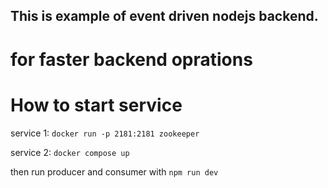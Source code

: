 ## This is example of event driven nodejs backend. 
# for faster backend oprations


# How to start service 

service 1: 
```docker run -p 2181:2181 zookeeper```

service 2: 
```docker compose up```

then run producer and consumer with 
```npm run dev``` 
